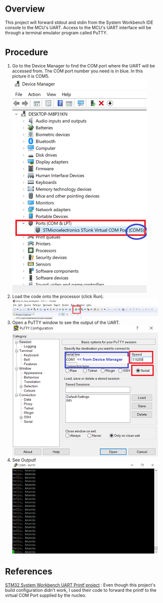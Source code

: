 # Overview 
This project will forward stdout and stdin from the System Workbench IDE console to the MCU's UART. Access to the MCU's UART interface will be through a terminal emulator program called PuTTY. 

# Procedure
1. Go to the Device Manager to find the COM port where the UART will be accessed from. The COM port number you need is in blue. In this picture it is COM5.  
![device_mgr](../img/1_device_manager.png)
2. Load the code onto the processor (click Run).  
![run_button](../img/1_run_button.png) 
3. Open a PuTTY window to see the output of the UART.  
![putty_config](../img/1_putty_config.png) 
4. See Output!  
![putty_output](../img/1_putty_output.PNG)  

# References
[STM32 System Workbench UART Printf project](https://github.com/STMicroelectronics/STM32CubeF4/tree/master/Projects/STM32F411RE-Nucleo/Examples/UART/UART_Printf/SW4STM32) : Even though this project's build configuration didn't work, I used their code to forward the printf to the virtual COM Port supplied by the nucleo.

